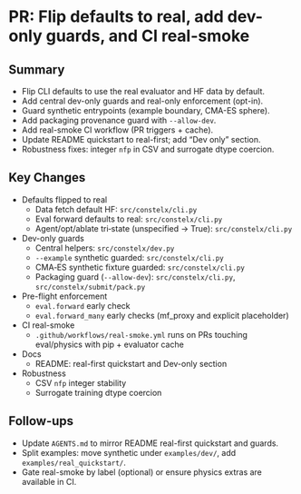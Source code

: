 # PR: Flip defaults to real, add dev-only guards, and CI real-smoke

## Summary
- Flip CLI defaults to use the real evaluator and HF data by default.
- Add central dev-only guards and real-only enforcement (opt-in).
- Guard synthetic entrypoints (example boundary, CMA-ES sphere).
- Add packaging provenance guard with `--allow-dev`.
- Add real-smoke CI workflow (PR triggers + cache).
- Update README quickstart to real-first; add “Dev only” section.
- Robustness fixes: integer `nfp` in CSV and surrogate dtype coercion.

## Key Changes
- Defaults flipped to real
  - Data fetch default HF: `src/constelx/cli.py`
  - Eval forward defaults to real: `src/constelx/cli.py`
  - Agent/opt/ablate tri‑state (unspecified → True): `src/constelx/cli.py`
- Dev-only guards
  - Central helpers: `src/constelx/dev.py`
  - `--example` synthetic guarded: `src/constelx/cli.py`
  - CMA‑ES synthetic fixture guarded: `src/constelx/cli.py`
  - Packaging guard (`--allow-dev`): `src/constelx/cli.py`, `src/constelx/submit/pack.py`
- Pre-flight enforcement
  - `eval.forward` early check
  - `eval.forward_many` early checks (mf_proxy and explicit placeholder)
- CI real-smoke
  - `.github/workflows/real-smoke.yml` runs on PRs touching eval/physics with pip + evaluator cache
- Docs
  - README: real-first quickstart and Dev-only section
- Robustness
  - CSV `nfp` integer stability
  - Surrogate training dtype coercion

## Follow-ups
- Update `AGENTS.md` to mirror README real-first quickstart and guards.
- Split examples: move synthetic under `examples/dev/`, add `examples/real_quickstart/`.
- Gate real-smoke by label (optional) or ensure physics extras are available in CI.

